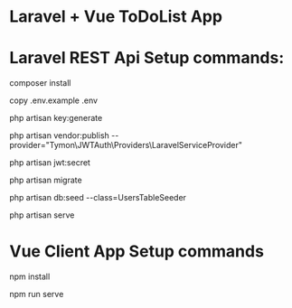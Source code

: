 # Laravel + Vue ToDoList App

# Laravel REST Api Setup commands:

composer install

copy .env.example .env

php artisan key:generate

php artisan vendor:publish --provider="Tymon\JWTAuth\Providers\LaravelServiceProvider"

php artisan jwt:secret

php artisan migrate

php artisan db:seed --class=UsersTableSeeder

php artisan serve

# Vue Client App Setup commands

npm install

npm run serve
